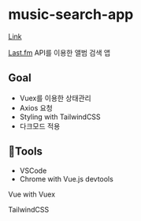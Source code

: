# music-search-app

[Link](https://splendid-macaron-4618a1.netlify.app)

[Last.fm](https://www.last.fm/home) API를 이용한 앨범 검색 앱

## Goal
- Vuex를 이용한 상태관리
- Axios 요청
- Styling with TailwindCSS
- 다크모드 적용

## 🔧Tools
- VSCode
- Chrome with Vue.js devtools


Vue with Vuex

TailwindCSS
